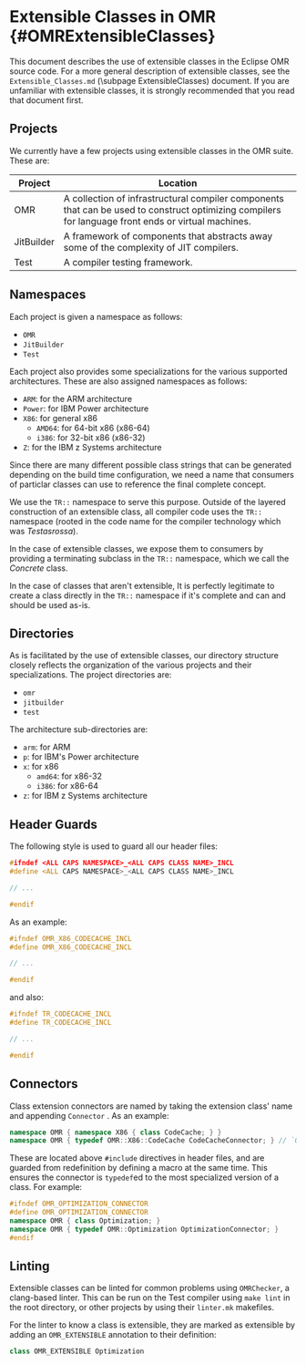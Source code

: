 <!--
Copyright (c) 2016, 2017 IBM Corp. and others

This program and the accompanying materials are made available under
the terms of the Eclipse Public License 2.0 which accompanies this
distribution and is available at https://www.eclipse.org/legal/epl-2.0/
or the Apache License, Version 2.0 which accompanies this distribution and
is available at https://www.apache.org/licenses/LICENSE-2.0.

This Source Code may also be made available under the following
Secondary Licenses when the conditions for such availability set
forth in the Eclipse Public License, v. 2.0 are satisfied: GNU
General Public License, version 2 with the GNU Classpath 
Exception [1] and GNU General Public License, version 2 with the
OpenJDK Assembly Exception [2].

[1] https://www.gnu.org/software/classpath/license.html
[2] http://openjdk.java.net/legal/assembly-exception.html

SPDX-License-Identifier: EPL-2.0 OR Apache-2.0
-->

# Extensible Classes in OMR  {#OMRExtensibleClasses}

This document describes the use of extensible classes in the Eclipse OMR source
code. For a more general description of extensible classes, see the
`Extensible_Classes.md` (\\subpage ExtensibleClasses) document. If you are
unfamiliar with extensible classes, it is strongly recommended that you read
that document first.

## Projects

We currently have a few projects using extensible classes in the OMR suite.
These are:

| Project    | Location |
|------------|----------|
| OMR        | A collection of infrastructural compiler components that can be used to construct optimizing compilers for language front ends or virtual machines. |
| JitBuilder | A framework of components that abstracts away some of the complexity of JIT compilers. |
| Test       | A compiler testing framework. |

## Namespaces

Each project is given a namespace as follows:

- `OMR`
- `JitBuilder`
- `Test`

Each project also provides some specializations for the various supported
architectures. These are also assigned namespaces as follows:

- `ARM`: for the ARM architecture
- `Power`: for IBM Power architecture
- `X86`: for general x86
  - `AMD64`: for 64-bit x86 (x86-64)
  - `i386`: for 32-bit x86 (x86-32)
- `Z`: for the IBM z Systems architecture

Since there are many different possible class strings that can be generated
depending on the build time configuration, we need a name that consumers of
particlar classes can use to reference the final complete concept.

We use the `TR::` namespace to serve this purpose. Outside of the layered
construction of an extensible class, all compiler code uses the `TR::`
namespace (rooted in the code name for the compiler technology which was
_Testasrossa_). 

In the case of extensible classes, we expose them to consumers by providing a
terminating subclass in the `TR::` namespace, which we call the _Concrete_ 
class. 

In the case of classes that aren't extensible, It is perfectly legitimate to
create a class directly in the `TR::` namespace if it's complete and can and
should be used as-is. 

## Directories

As is facilitated by the use of extensible classes, our directory structure
closely reflects the organization of the various projects and their
specializations. The project directories are:

- `omr`
- `jitbuilder`
- `test`

The architecture sub-directories are:

- `arm`: for ARM
- `p`: for IBM's Power architecture
- `x`: for x86
  - `amd64`: for x86-32
  - `i386`: for x86-64
- `z`: for IBM z Systems architecture

## Header Guards

The following style is used to guard all our header files:

```c++
#ifndef <ALL CAPS NAMESPACE>_<ALL CAPS CLASS NAME>_INCL
#define <ALL CAPS NAMESPACE>_<ALL CAPS CLASS NAME>_INCL

// ...

#endif
```

As an example:

```c++
#ifndef OMR_X86_CODECACHE_INCL
#define OMR_X86_CODECACHE_INCL

// ...

#endif
```
and also:

```c++
#ifndef TR_CODECACHE_INCL
#define TR_CODECACHE_INCL

// ...

#endif
```
## Connectors

Class extension connectors are named by taking the extension class' name and
appending `Connector` .
As an example:

```c++
namespace OMR { namespace X86 { class CodeCache; } }
namespace OMR { typedef OMR::X86::CodeCache CodeCacheConnector; } // `OMR` is specified for clarity
```

These are located above `#include` directives in header files, and are guarded
from redefinition by defining a macro at the same time. This ensures the
connector is `typedef`ed to the most specialized version of a class. For example:

```c++
#ifndef OMR_OPTIMIZATION_CONNECTOR
#define OMR_OPTIMIZATION_CONNECTOR
namespace OMR { class Optimization; }
namespace OMR { typedef OMR::Optimization OptimizationConnector; }
#endif
```

## Linting

Extensible classes can be linted for common problems using `OMRChecker`, a
clang-based linter. This can be run on the Test compiler using `make lint` in
the root directory, or other projects by using their `linter.mk` makefiles.

For the linter to know a class is extensible, they are marked as extensible by
adding an `OMR_EXTENSIBLE` annotation to their definition:
```c++
class OMR_EXTENSIBLE Optimization
```
